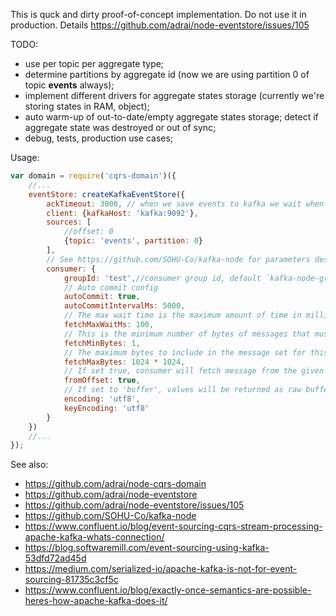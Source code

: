 This is quck and dirty proof-of-concept implementation. Do not use it in production. Details https://github.com/adrai/node-eventstore/issues/105

TODO:
* use per topic per aggregate type;
* determine partitions by aggregate id (now we are using partition 0 of topic **events** always);
* implement different drivers for aggregate states storage (currently we're storing states in RAM, object);
* auto warm-up of out-to-date/empty aggregate states storage; detect if aggregate state was destroyed or out of sync;
* debug, tests, production use cases;

Usage:
```javascript
var domain = require('cqrs-domain')({
  	//...
	eventStore: createKafkaEventStore({
		ackTimeout: 3000, // when we save events to kafka we wait when we will receive them in consumer and only then saving considered completed. If consumer doesn't received it then we throw exception.
		client: {kafkaHost: 'kafka:9092'},
		sources: [
			//offset: 0
			{topic: 'events', partition: 0}
		],
		// See https://github.com/SOHU-Co/kafka-node for parameters description
		consumer: {
			groupId: 'test',//consumer group id, default `kafka-node-group`
			// Auto commit config
			autoCommit: true,
			autoCommitIntervalMs: 5000,
			// The max wait time is the maximum amount of time in milliseconds to block waiting if insufficient data is available at the time the request is issued, default 100ms
			fetchMaxWaitMs: 100,
			// This is the minimum number of bytes of messages that must be available to give a response, default 1 byte
			fetchMinBytes: 1,
			// The maximum bytes to include in the message set for this partition. This helps bound the size of the response.
			fetchMaxBytes: 1024 * 1024,
			// If set true, consumer will fetch message from the given offset in the payloads
			fromOffset: true,
			// If set to 'buffer', values will be returned as raw buffer objects.
			encoding: 'utf8',
			keyEncoding: 'utf8'
		}
	})
  	//...
});
```

See also:
* https://github.com/adrai/node-cqrs-domain
* https://github.com/adrai/node-eventstore
* https://github.com/adrai/node-eventstore/issues/105
* https://github.com/SOHU-Co/kafka-node
* https://www.confluent.io/blog/event-sourcing-cqrs-stream-processing-apache-kafka-whats-connection/
* https://blog.softwaremill.com/event-sourcing-using-kafka-53dfd72ad45d
* https://medium.com/serialized-io/apache-kafka-is-not-for-event-sourcing-81735c3cf5c
* https://www.confluent.io/blog/exactly-once-semantics-are-possible-heres-how-apache-kafka-does-it/
